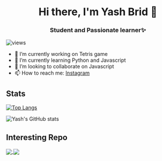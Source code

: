 <h1 align=center> Hi there, I'm Yash Brid 👋</h1>
<h3 align=center> Student and Passionate learner✨</h3>

<p align="left"> <img src="https://komarev.com/ghpvc/?username=yashbrid03&color=orange" alt="views" /> </p>

- 🔭 I’m currently working on Tetris game
- 🌱 I’m currently learning Python and Javascript 
- 👯 I’m looking to collaborate on Javascript
- 📫 How to reach me: [Instagram](https://www.instagram.com/yashbrid04/)

<h2>Stats</h2>

[![Top Langs](https://github-readme-stats.vercel.app/api/top-langs/?username=yashbrid03&layout=compact&theme=synthwave)](https://github.com/yashbrid03?tab=repositories)

![Yash's GitHub stats](https://github-readme-stats.vercel.app/api?username=yashbrid03&show_icons=true&theme=synthwave&hide=contribs,prs)

<h2>Interesting Repo</h2>

<a href="https://github.com/yashbrid03/Budget-calculator" style="width:50%">
  <img align="center" src="https://github-readme-stats.vercel.app/api/pin/?username=yashbrid03&repo=Budget-calculator&theme=synthwave" />
</a>
<a href="https://github.com/yashbrid03/Drumpad-in-java" style="width:50%">
  <img align="center" src="https://github-readme-stats.vercel.app/api/pin/?username=yashbrid03&repo=Drumpad-in-java&theme=radical" />
</a>
